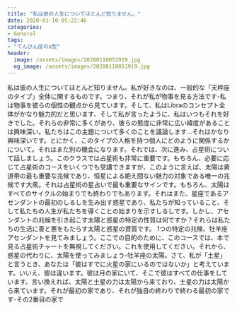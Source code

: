 ```yaml
---
title: "私は彼の人生についてほとんど知りません。"
date: 2020-01-10 05:22:46
categories:
- General
tags:
- "てんびん座のa型"
header:
  image: /assets/images/20200110051919.jpg
  og_image: /assets/images/20200110051919.jpg
---
```


私は彼の人生についてほとんど知りません。私が好きなのは、一般的な「天秤座のタイプ」全体に関するものです。つまり、それが私が物事を見る方法です-私は物事を彼らの個性の観点から見ています。そして、私はLibraのコンセプト全体がかなり魅力的だと思います、そして私が言ったように、私はいつもそれを好きでした。それらの非常に多くがあり、彼らの態度に非常に広い緯度があることは興味深い。私たちはこの主題について多くのことを議論します…それはかなり興味深いです。とにかく、このタイプの人格を持つ個人にどのように関係するかについて。それはまた別の機会になります。それでは、次に進み、占星術について話しましょう。このクラスでは占星術も非常に重要です。もちろん、必要に応じて占星術のコースをいくつでも受講できますが、このように言えば、太陽は黄道帯の最も重要な兆候であり、恒星による絶え間ない魅力の対象である唯一の兆候です大衆。それは占星術の星占いで最も重要なサインです。もちろん、太陽はすべてのサイクルの始まりでも終わりでもあります。それはまた、星座であるアセンダントの最初のしるしを生み出す惑星であり、私たちが知っていること、そして私たちの人生が私たちを導くことの始まりを示すしるしです。しかし、アセンダントの兆候を引き起こす太陽と惑星の特定の性質は何ですか？それらは私たちの生活に善と悪をもたらす太陽と惑星の資質です。 1つの特定の兆候、牡羊座アセンダントを見てみましょう。ここでの目的のために、このコースでは、本で見る占星術チャートを無視してください。これを使用してください。それから、惑星の代わりに、太陽を使ってみましょう-牡羊座の太陽。さて、私が「土星」と言うとき、あなたは「彼はすでに火星の家にいるのではないか」と考えています。いいえ、彼は違います。彼は月の家にいて、そこで彼はすべての仕事をしています。言い換えれば、太陽と土星の力は太陽から来ており、土星の力は太陽から来ています。それが最初の家であり、それが独自の終わりで終わる最初の家です-その2番目の家で
